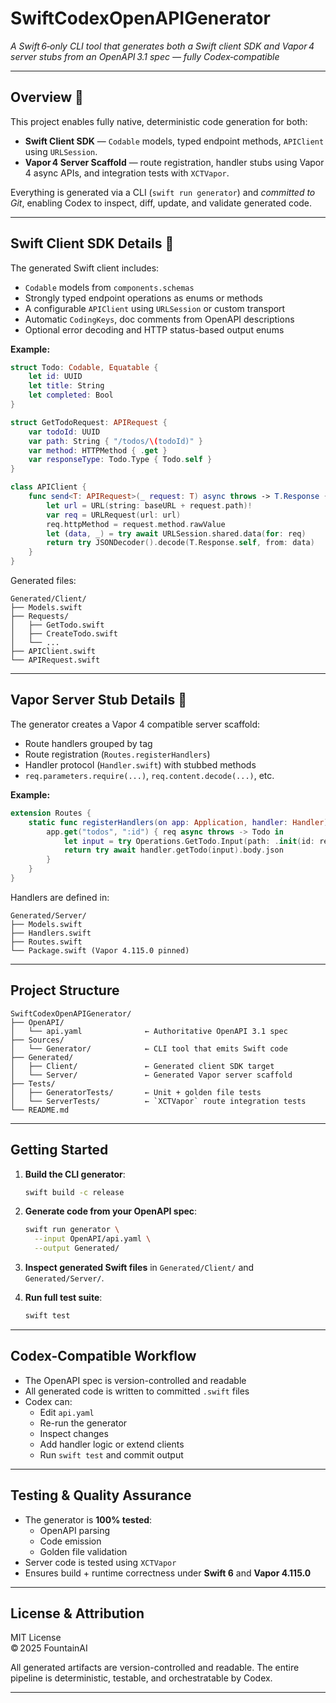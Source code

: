 # SwiftCodexOpenAPIGenerator

*A Swift 6‑only CLI tool that generates both a Swift client SDK and Vapor 4 server stubs from an OpenAPI 3.1 spec — fully Codex‑compatible*

---

## Overview 🚀

This project enables fully native, deterministic code generation for both:

- **Swift Client SDK** — `Codable` models, typed endpoint methods, `APIClient` using `URLSession`.
- **Vapor 4 Server Scaffold** — route registration, handler stubs using Vapor 4 async APIs, and integration tests with `XCTVapor`.

Everything is generated via a CLI (`swift run generator`) and *committed to Git*, enabling Codex to inspect, diff, update, and validate generated code.

---

## Swift Client SDK Details 🧭

The generated Swift client includes:

- `Codable` models from `components.schemas`
- Strongly typed endpoint operations as enums or methods
- A configurable `APIClient` using `URLSession` or custom transport
- Automatic `CodingKeys`, doc comments from OpenAPI descriptions
- Optional error decoding and HTTP status-based output enums

**Example:**
```swift
struct Todo: Codable, Equatable {
    let id: UUID
    let title: String
    let completed: Bool
}

struct GetTodoRequest: APIRequest {
    var todoId: UUID
    var path: String { "/todos/\(todoId)" }
    var method: HTTPMethod { .get }
    var responseType: Todo.Type { Todo.self }
}

class APIClient {
    func send<T: APIRequest>(_ request: T) async throws -> T.Response {
        let url = URL(string: baseURL + request.path)!
        var req = URLRequest(url: url)
        req.httpMethod = request.method.rawValue
        let (data, _) = try await URLSession.shared.data(for: req)
        return try JSONDecoder().decode(T.Response.self, from: data)
    }
}
```

Generated files:
```
Generated/Client/
├── Models.swift
├── Requests/
│   ├── GetTodo.swift
│   ├── CreateTodo.swift
│   └── ...
├── APIClient.swift
└── APIRequest.swift
```

---

## Vapor Server Stub Details 🧩

The generator creates a Vapor 4 compatible server scaffold:

- Route handlers grouped by tag
- Route registration (`Routes.registerHandlers`)
- Handler protocol (`Handler.swift`) with stubbed methods
- `req.parameters.require(...)`, `req.content.decode(...)`, etc.

**Example:**
```swift
extension Routes {
    static func registerHandlers(on app: Application, handler: Handler) throws {
        app.get("todos", ":id") { req async throws -> Todo in
            let input = try Operations.GetTodo.Input(path: .init(id: req.parameters.require("id")))
            return try await handler.getTodo(input).body.json
        }
    }
}
```

Handlers are defined in:
```
Generated/Server/
├── Models.swift
├── Handlers.swift
├── Routes.swift
└── Package.swift (Vapor 4.115.0 pinned)
```

---

## Project Structure

```
SwiftCodexOpenAPIGenerator/
├── OpenAPI/
│   └── api.yaml              ← Authoritative OpenAPI 3.1 spec
├── Sources/
│   └── Generator/            ← CLI tool that emits Swift code
├── Generated/
│   ├── Client/               ← Generated client SDK target
│   └── Server/               ← Generated Vapor server scaffold
├── Tests/
│   ├── GeneratorTests/       ← Unit + golden file tests
│   └── ServerTests/          ← `XCTVapor` route integration tests
└── README.md
```

---

## Getting Started

1. **Build the CLI generator**:
   ```bash
   swift build -c release
   ```

2. **Generate code from your OpenAPI spec**:
   ```bash
   swift run generator \
     --input OpenAPI/api.yaml \
     --output Generated/
   ```

3. **Inspect generated Swift files** in `Generated/Client/` and `Generated/Server/`.

4. **Run full test suite**:
   ```bash
   swift test
   ```

---

## Codex-Compatible Workflow

- The OpenAPI spec is version-controlled and readable
- All generated code is written to committed `.swift` files
- Codex can:
  - Edit `api.yaml`
  - Re-run the generator
  - Inspect changes
  - Add handler logic or extend clients
  - Run `swift test` and commit output

---

## Testing & Quality Assurance

- The generator is **100% tested**:
  - OpenAPI parsing
  - Code emission
  - Golden file validation
- Server code is tested using `XCTVapor`
- Ensures build + runtime correctness under **Swift 6** and **Vapor 4.115.0**

---

## License & Attribution

MIT License  
© 2025 FountainAI

All generated artifacts are version-controlled and readable. The entire pipeline is deterministic, testable, and orchestratable by Codex.

---
